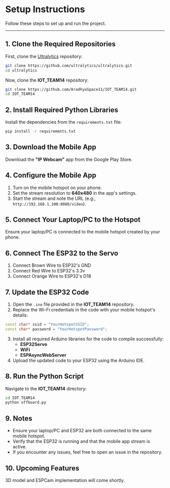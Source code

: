 ﻿# **Setup Instructions**

Follow these steps to set up and run the project.

---

## **1. Clone the Required Repositories**

First, clone the [Ultralytics](https://github.com/ultralytics/ultralytics) repository:

```bash
git clone https://github.com/ultralytics/ultralytics.git
cd ultralytics
```

Now, clone the **IOT_TEAM14** repository:

```bash
git clone https://github.com/AradhyaSpace11/IOT_TEAM14.git
cd IOT_TEAM14
```

## **2. Install Required Python Libraries**

Install the dependencies from the `requirements.txt` file:

```bash
pip install -r requirements.txt
```

## **3. Download the Mobile App**

Download the **"IP Webcam"** app from the Google Play Store.

## **4. Configure the Mobile App**

1. Turn on the mobile hotspot on your phone.
2. Set the stream resolution to **640x480** in the app's settings.
3. Start the stream and note the URL (e.g., `http://192.168.1.100:8080/video`).

## **5. Connect Your Laptop/PC to the Hotspot**

Ensure your laptop/PC is connected to the mobile hotspot created by your phone.

## **6. Connect The ESP32 to the Servo**

1. Connect Brown Wire to ESP32's GND
2. Connect Red Wire to ESP32's 3.3v
3. Connect Orange Wire to ESP32's D18

## **7. Update the ESP32 Code**

1. Open the `.ino` file provided in the **IOT_TEAM14** repository.
2. Replace the Wi-Fi credentials in the code with your mobile hotspot's details:

```cpp
const char* ssid = "YourHotspotSSID";
const char* password = "YourHotspotPassword";
```

3. Install all required Arduino libraries for the code to compile successfully:
   - **ESP32Servo**
   - **WiFi**
   - **ESPAsyncWebServer**
4. Upload the updated code to your ESP32 using the Arduino IDE.

## **8. Run the Python Script**

Navigate to the **IOT_TEAM14** directory:

```bash
cd IOT_TEAM14
python offboard.py
```

## **9. Notes**

- Ensure your laptop/PC and ESP32 are both connected to the same mobile hotspot.
- Verify that the ESP32 is running and that the mobile app stream is active.
- If you encounter any issues, feel free to open an issue in the repository.

## **10. Upcoming Features**

3D model and ESPCam implementation will come shortly.
